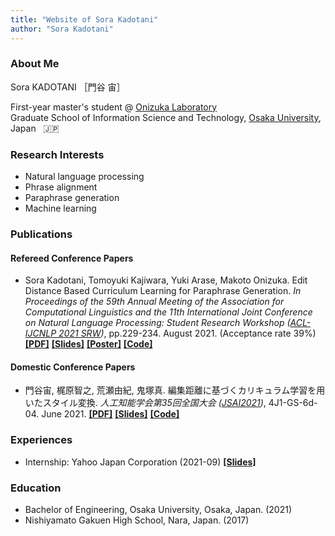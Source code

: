```yaml
---
title: "Website of Sora Kadotani"
author: "Sora Kadotani"
---
```


### About Me
  Sora KADOTANI  ［門谷 宙］

First-year master's student @
[Onizuka Laboratory](http://www-bigdata.ist.osaka-u.ac.jp/en/home/) \
Graduate School of Information Science and Technology, [Osaka University](https://www.osaka-u.ac.jp/en), Japan
&nbsp; :jp:


### Research Interests
* Natural language processing
* Phrase alignment
* Paraphrase generation
* Machine learning


### Publications
#### Refereed Conference Papers
* Sora Kadotani, Tomoyuki Kajiwara, Yuki Arase, Makoto Onizuka.
  Edit Distance Based Curriculum Learning for Paraphrase Generation.
  *In Proceedings of the 59th Annual Meeting of the Association for Computational Linguistics and the 11th International Joint Conference on Natural Language Processing: Student Research Workshop
  ([ACL-IJCNLP 2021 SRW](https://sites.google.com/view/acl-ijcnlp-2021-srw/))*, pp.229-234. August 2021. (Acceptance rate 39%)
  **[[PDF]](https://aclanthology.org/2021.acl-srw.24/)**
  **[[Slides]](/pdf/acl2021srw_slides.pdf)**
  **[[Poster]](/pdf/acl2021srw_poster.pdf)**
  **[[Code]](https://github.com/kadotani-ist/cl_paraphrase)**

#### Domestic Conference Papers
* 門谷宙, 梶原智之, 荒瀬由紀, 鬼塚真.
  編集距離に基づくカリキュラム学習を用いたスタイル変換.
  *人工知能学会第35回全国大会 ([JSAI2021](https://www.ai-gakkai.or.jp/jsai2021/))*, 4J1-GS-6d-04. June 2021.
  **[[PDF]](https://www.jstage.jst.go.jp/article/pjsai/JSAI2021/0/JSAI2021_4J1GS6d04/_article/-char/ja/)**
  **[[Slides]](/pdf/jsai2021_slides.pdf)**
  **[[Code]](https://github.com/kadotani-ist/cl_paraphrase)**


### Experiences
* Internship: Yahoo Japan Corporation (2021-09)
  **[[Slides]](/pdf/yahoo_slides.pdf)**


### Education
* Bachelor of Engineering, Osaka University, Osaka, Japan. (2021)
* Nishiyamato Gakuen High School, Nara, Japan. (2017)
